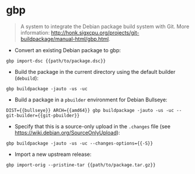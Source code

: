 # gbp

> A system to integrate the Debian package build system with Git.
> More information: <http://honk.sigxcpu.org/projects/git-buildpackage/manual-html/gbp.html>.

- Convert an existing Debian package to gbp:

`gbp import-dsc {{path/to/package.dsc}}`

- Build the package in the current directory using the default builder (`debuild`):

`gbp buildpackage -jauto -us -uc`

- Build a package in a `pbuilder` environment for Debian Bullseye:

`DIST={{bullseye}} ARCH={{amd64}} gbp buildpackage -jauto -us -uc --git-builder={{git-pbuilder}}`

- Specify that this is a source-only upload in the `.changes` file (see https://wiki.debian.org/SourceOnlyUpload):

`gbp buildpackage -jauto -us -uc --changes-options={{-S}}`

- Import a new upstream release:

`gbp import-orig --pristine-tar {{path/to/package.tar.gz}}`

